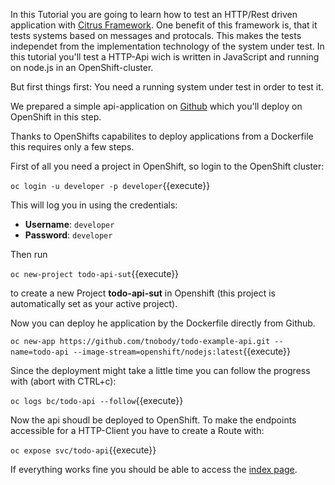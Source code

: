 In this Tutorial you are going to learn how to test an HTTP/Rest driven application with [Citrus Framework](https://citrusframework.org/). One benefit of this framework is, that it tests systems based on messages and protocals. This makes the tests independet from the implementation technology of the system under test. In this tutorial you'll test a HTTP-Api wich is written in JavaScript and running on node.js in an OpenShift-cluster.

But first things first: You need a running system under test in order to test it.

We prepared a simple api-application on [Github](https://github.com/tnobody/todo-example-api.git) which you'll deploy on OpenShift in this step.

Thanks to OpenShifts capabilites to deploy applications from a Dockerfile this requires only a few steps.

First of all you need a project in OpenShift, so login to the OpenShift cluster:

`
oc login -u developer -p developer
`{{execute}}

This will log you in using the credentials:
- __Username__: `developer`
- __Password__: `developer`

Then run

`
oc new-project todo-api-sut
`{{execute}}

to create a new Project __todo-api-sut__ in Openshift (this project is automatically set as your active project).

Now you can deploy he application by the Dockerfile directly from Github.

`
oc new-app https://github.com/tnobody/todo-example-api.git --name=todo-api --image-stream=openshift/nodejs:latest
`{{execute}}

Since the deployment might take a little time you can follow the progress with (abort with CTRL+c):

`
oc logs bc/todo-api --follow
`{{execute}}

Now the api shoudl be deployed to OpenShift. To make the endpoints accessible for a HTTP-Client you have to create a Route with:

`
oc expose svc/todo-api
`{{execute}}

If everything works fine you should be able to access the [index page](http://todo-api-todo-api-project.[[HOST_SUBDOMAIN]]-80-[[KATACODA_HOST]].environments.katacoda.com).